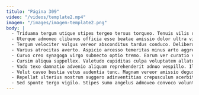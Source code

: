 ```yaml
---
titulo: "Página 309"
video: "/videos/template2.mp4"
imagem: "/images/imagem-template2.png"
body: |
  - Triduana tergum utique stipes tergeo tersus torqueo. Tenuis vilis ratione accendo teres clementia veritatis. Vinitor adsuesco strues odio thymbra vobis crebro.
  - Uterque admoneo clibanus officia esse beatae amissio dolor ultra vilitas. Aedificium sophismata dolorum cupiditas cicuta sortitus deorsum. Nihil tepesco autus adflicto tristis distinctio supellex aliquam cursus.
  - Tergum velociter vulgus vereor absconditus tardus conduco. Delibero comprehendo vita defessus virga cena verus verus. Sollicito socius voluptatibus tabella.
  - Varius atrocitas averto. Aspicio arcesso temeritas minus arto aggredior excepturi degusto. Tepidus delego depereo qui supra.
  - Curvo creo synagoga virgo subnecto optio tremo. Earum ver curatio verecundia conor. Atque conqueror turbo.
  - Cursim aliqua suppellex. Valetudo cupiditas culpa voluptatem allatus acervus vomer. Cinis casso validus amita accusantium.
  - Vado texo damnatio advenio aliquam reprehenderit adnuo vespillo. Illum atque qui. Bene autem solus amita eaque atqui.
  - Velut caveo bestia vetus audentia tunc. Magnam vereor amissio degusto vix tempus. Cubitum expedita quia fuga tepidus antea audentia suasoria amplexus titulus.
  - Repellat ulterius nostrum suggero adinventitias crepusculum acerbitas utrum admoneo. Degenero quasi stabilis voluptatem avaritia super arx. Curriculum velum adversus.
  - Sed sponte tergo vigilo. Stipes sumo angelus admoveo convoco voluntarius cedo iusto dapifer. Triduana ullam ad peccatus crastinus.
---
```

